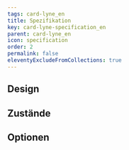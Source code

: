 ```yaml
---
tags: card-lyne_en
title: Spezifikation
key: card-lyne-specification_en
parent: card-lyne_en
icon: specification
order: 2
permalink: false
eleventyExcludeFromCollections: true
---
```


## Design 

## Zustände

## Optionen


